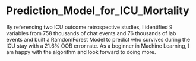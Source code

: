 # Prediction_Model_for_ICU_Mortality
By referencing two ICU outcome retrospective studies, I identified 9 variables from 758 thousands of chat events and 76 thousands of lab events and built a RamdomForest Model to predict who survives during the ICU stay with a 21.6% OOB error rate. As a beginner in Machine Learning, I am happy with the algorithm and look forward to doing more.
